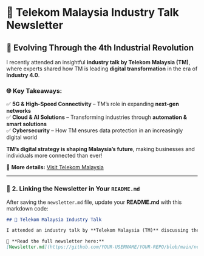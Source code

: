 # 📢 Telekom Malaysia Industry Talk Newsletter  

## 🚀 Evolving Through the 4th Industrial Revolution  

I recently attended an insightful **industry talk by Telekom Malaysia (TM)**, where experts shared how TM is leading **digital transformation** in the era of **Industry 4.0**.  

### 🌐 Key Takeaways:  
✅ **5G & High-Speed Connectivity** – TM’s role in expanding **next-gen networks**  
✅ **Cloud & AI Solutions** – Transforming industries through **automation & smart solutions**  
✅ **Cybersecurity** – How TM ensures data protection in an increasingly digital world  

**TM’s digital strategy is shaping Malaysia’s future**, making businesses and individuals more connected than ever!  

🔗 **More details:** [Visit Telekom Malaysia](https://www.tm.com.my/)  


---

### 📌 **2. Linking the Newsletter in Your `README.md`**
After saving the `newsletter.md` file, update your **README.md** with this markdown code:

```md
## 📢 Telekom Malaysia Industry Talk  

I attended an industry talk by **Telekom Malaysia (TM)** discussing their role in the **4th Industrial Revolution (IR 4.0)**.  

📄 **Read the full newsletter here:**  
[Newsletter.md](https://github.com/YOUR-USERNAME/YOUR-REPO/blob/main/newsletter.md)

